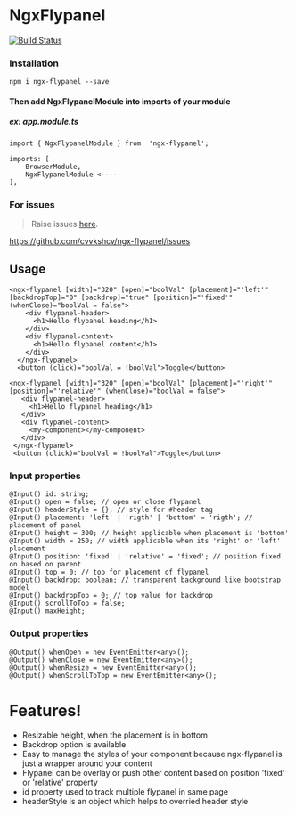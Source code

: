 # NgxFlypanel
[![Build Status](https://travis-ci.org/joemccann/dillinger.svg?branch=master)](https://github.com/cvvkshcv/)

### Installation
`npm i ngx-flypanel --save`

#### Then add NgxFlypanelModule into imports of your module
##### ex: app.module.ts

```
import { NgxFlypanelModule } from  'ngx-flypanel';
  
imports: [
	BrowserModule,
	NgxFlypanelModule <----
],
```

### For issues
> Raise issues [here](https://github.com/cvvkshcv/ngx-flypanel/issues).

https://github.com/cvvkshcv/ngx-flypanel/issues
## Usage 
```
<ngx-flypanel [width]="320" [open]="boolVal" [placement]="'left'" [backdropTop]="0" [backdrop]="true" [position]="'fixed'" (whenClose)="boolVal = false">
    <div flypanel-header>
      <h1>Hello flypanel heading</h1>
    </div>
    <div flypanel-content>
      <h1>Hello flypanel content</h1>
    </div>
  </ngx-flypanel>
  <button (click)="boolVal = !boolVal">Toggle</button>
 ```
 
 ```
<ngx-flypanel [width]="320" [open]="boolVal" [placement]="'right'" [position]="'relative'" (whenClose)="boolVal = false">
    <div flypanel-header>
      <h1>Hello flypanel heading</h1>
    </div>
    <div flypanel-content>
      <my-component></my-component>
    </div>
  </ngx-flypanel>
  <button (click)="boolVal = !boolVal">Toggle</button>
 ```
### Input properties
```
@Input() id: string;
@Input() open = false; // open or close flypanel
@Input() headerStyle = {}; // style for #header tag
@Input() placement: 'left' | 'rigth' | 'bottom' = 'rigth'; // placement of panel
@Input() height = 300; // height applicable when placement is 'bottom'
@Input() width = 250; // width applicable when its 'right' or 'left' placement
@Input() position: 'fixed' | 'relative' = 'fixed'; // position fixed on based on parent
@Input() top = 0; // top for placement of flypanel
@Input() backdrop: boolean; // transparent background like bootstrap model
@Input() backdropTop = 0; // top value for backdrop
@Input() scrollToTop = false;
@Input() maxHeight;
```
### Output properties
```
@Output() whenOpen = new EventEmitter<any>();
@Output() whenClose = new EventEmitter<any>();
@Output() whenResize = new EventEmitter<any>();
@Output() whenScrollToTop = new EventEmitter<any>();
```
# Features!

  - Resizable height, when the placement is in bottom
  - Backdrop option is available
  - Easy to manage the styles of your component because ngx-flypanel  is just a wrapper around your content
  - Flypanel can be overlay or push other content based on position 'fixed' or 'relative' property
  - id property used to track multiple flypanel in same page
  - headerStyle is an object which helps to overried header style
